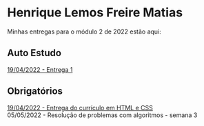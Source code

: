 # Henrique Lemos Freire Matias 
Minhas entregas para o módulo 2 de 2022 estão aqui:
## Auto Estudo
<a href="https://github.com/Intelihub/Template_Aluno/blob/main/02_AUT_EST_ENTREGA/Coloque%20aqui%20as%20entregas%20do%20seu%20auto%20estudo.rtf"> 19/04/2022 - Entrega 1 </a>
## Obrigatórios
<a href="https://github.com/Lemos1347/EntregasM02-2022_HenriqueLemos/tree/main/03_AUT_EST_ENTREGA/Semana%202"> 19/04/2022 - Entrega do currículo em HTML e CSS </a>
<br href="https://github.com/Lemos1347/EntregasM02-2022_HenriqueLemos/tree/main/03_AUT_EST_ENTREGA/Semana%203"> 05/05/2022 - Resolução de problemas com algoritmos - semana 3  </br>